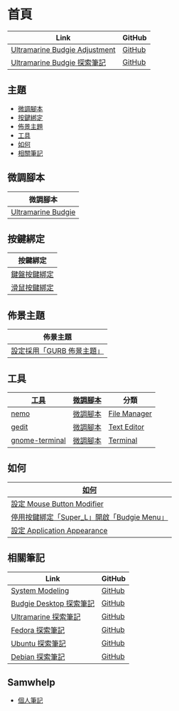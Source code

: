 

# 首頁

| Link | GitHub |
| ---- | ------ |
| [Ultramarine Budgie Adjustment](https://samwhelp.github.io/ultramarine-budgie-adjustment/) | [GitHub](https://github.com/samwhelp/ultramarine-budgie-adjustment) |
| [Ultramarine Budgie 探索筆記](https://samwhelp.github.io/note-about-ultramarine-budgie/) | [GitHub](https://github.com/samwhelp/note-about-ultramarine-budgie) |




## 主題

* [微調腳本](#微調腳本)
* [按鍵綁定](#按鍵綁定)
* [佈景主題](#佈景主題)
* [工具](#工具)
* [如何](#如何)
* [相關筆記](#相關筆記)




## 微調腳本

| 微調腳本 |
| -------- |
| [Ultramarine Budgie](https://github.com/samwhelp/ultramarine-budgie-adjustment/tree/main/prototype/main/budgie-config/full/budgie-config-plus-theme-dark) |




## 按鍵綁定

| 按鍵綁定 |
| --- |
| [鍵盤按鍵綁定](https://samwhelp.github.io/note-about-ultramarine-budgie/read/config/keybind.html) |
| [滑鼠按鍵綁定](https://samwhelp.github.io/note-about-ultramarine-budgie/read/config/mousebind.html) |




## 佈景主題

| 佈景主題 |
| -------- |
| [設定採用「GURB 佈景主題」](https://samwhelp.github.io/note-about-ultramarine-budgie/read/subject/grub.html) |




## 工具

| [工具](https://samwhelp.github.io/note-about-ultramarine-budgie/read/subject/tool.html) | [微調腳本](https://github.com/samwhelp/ultramarine-budgie-adjustment/tree/main/prototype/main/tool-config) | 分類 |
| --- | --- | --- |
| [nemo](https://samwhelp.github.io/note-about-ultramarine-budgie/read/subject/tool/file-manager/nemo.html) | [微調腳本](https://github.com/samwhelp/ultramarine-budgie-adjustment/tree/main/prototype/main/tool-config/part/nemo) | [File Manager](https://samwhelp.github.io/note-about-ultramarine-budgie/read/subject/tool/file-manager.html) |
| [gedit](https://samwhelp.github.io/note-about-ultramarine-budgie/read/subject/tool/text-editor/gedit.html) | [微調腳本](https://github.com/samwhelp/ultramarine-budgie-adjustment/tree/main/prototype/main/tool-config/part/gedit) | [Text Editor](https://samwhelp.github.io/note-about-ultramarine-budgie/read/subject/tool/text-editor.html) |
| [gnome-terminal](https://samwhelp.github.io/note-about-ultramarine-budgie/read/subject/tool/terminal/gnome-terminal.html) | [微調腳本](https://github.com/samwhelp/ultramarine-budgie-adjustment/tree/main/prototype/main/tool-config/part/gnome-terminal) | [Terminal](https://samwhelp.github.io/note-about-ultramarine-budgie/read/subject/tool/terminal.html) |




## 如何

| [如何](https://samwhelp.github.io/note-about-ubuntu-budgie/read/howto.html) |
| ------- |
| [設定 Mouse Button Modifier](https://samwhelp.github.io/note-about-ubuntu-budgie/read/howto/config-mouse-button-modifier.html) |
| [停用按鍵綁定「Super_L」開啟「Budgie Menu」](https://samwhelp.github.io/note-about-ubuntu-budgie/read/howto/disable-keybind-open-budgie-menu.html) |
| [設定 Application Appearance](https://samwhelp.github.io/note-about-ubuntu-budgie/read/howto/config-application-appearance.html) |




## 相關筆記

| Link | GitHub |
| ---- | ------ |
| [System Modeling](https://samwhelp.github.io/system-modeling/) | [GitHub](https://github.com/samwhelp/system-modeling) |
| [Budgie Desktop 探索筆記](https://samwhelp.github.io/note-about-budgie/) | [GitHub](https://github.com/samwhelp/note-about-budgie) |
| [Ultramarine 探索筆記](https://samwhelp.github.io/note-about-ultramarine/) | [GitHub](https://github.com/samwhelp/note-about-ultramarine) |
| [Fedora 探索筆記](https://samwhelp.github.io/note-about-fedora/) | [GitHub](https://github.com/samwhelp/note-about-fedora) |
| [Ubuntu 探索筆記](https://samwhelp.github.io/note-about-ubuntu/) | [GitHub](https://github.com/samwhelp/note-about-ubuntu) |
| [Debian 探索筆記](https://samwhelp.github.io/note-about-debian/) | [GitHub](https://github.com/samwhelp/note-about-debian) |




## Samwhelp

* [個人筆記](https://samwhelp.github.io/book/)
